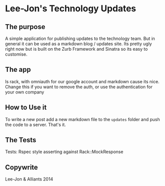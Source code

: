# Lee-Jon's Technology Updates

## The purpose
A simple application for publishing updates to the technology team. But in
general it can be used as a markdown blog / updates site. Its pretty ugly right
now but is built on the Zurb Framework and Sinatra so its easy to customise.

## The app
Is rack, with omniauth for our google account and markdown cause its nice.
Change this if you want to remove the auth, or use the authentication for your
own company

## How to Use it
To write a new post add a new markdown file to the `updates` folder and push
the code to a server. That's it.

## The Tests
Tests: Rspec style asserting against Rack::MockResponse

## Copywrite
Lee-Jon & Alliants 2014
